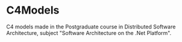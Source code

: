 # C4Models

C4 models made in the Postgraduate course in Distributed Software Architecture, subject "Software Architecture on the .Net Platform".

